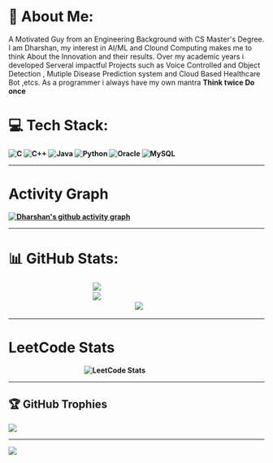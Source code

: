 # 💫 About Me:
A Motivated Guy from an Engineering Background with CS Master's Degree. I am Dharshan, my interest in AI/ML and Clound Computing makes me to think About the Innovation and their results. Over my academic years i developed Serveral impactful Projects such as Voice Controlled and Object Detection , Mutiple Disease Prediction system and Cloud Based Healthcare Bot ,etcs. As a programmer i always have my own mantra <b>Think twice Do once<b>   


# 💻 Tech Stack:
![C](https://img.shields.io/badge/c-%2300599C.svg?style=plastic&logo=c&logoColor=white) ![C++](https://img.shields.io/badge/c++-%2300599C.svg?style=plastic&logo=c%2B%2B&logoColor=white) ![Java](https://img.shields.io/badge/java-%23ED8B00.svg?style=plastic&logo=java&logoColor=white) ![Python](https://img.shields.io/badge/python-3670A0?style=plastic&logo=python&logoColor=ffdd54) ![Oracle](https://img.shields.io/badge/Oracle-F80000?style=plastic&logo=oracle&logoColor=white) ![MySQL](https://img.shields.io/badge/mysql-%2300f.svg?style=plastic&logo=mysql&logoColor=white)

---

# Activity Graph
[![Dharshan's github activity graph](https://github-readme-activity-graph.vercel.app/graph?username=Dharshan-B&bg_color=030303&color=16fe5b&line=0aff27&point=ff6038&area=true&hide_border=true)](https://github.com/ashutosh00710/github-readme-activity-graph)

---
# 📊 GitHub Stats:
 &nbsp;&nbsp;&nbsp;&nbsp;  &nbsp;&nbsp;&nbsp;&nbsp;  &nbsp;&nbsp;&nbsp;&nbsp;  &nbsp;&nbsp;&nbsp;&nbsp;  &nbsp;&nbsp;&nbsp;&nbsp;  &nbsp;&nbsp;&nbsp;&nbsp;  &nbsp;&nbsp;&nbsp;&nbsp; &nbsp;&nbsp;&nbsp;&nbsp;  &nbsp;&nbsp;&nbsp;&nbsp;  &nbsp;&nbsp;&nbsp;&nbsp; ![](https://github-readme-stats.vercel.app/api?username=Dharshan-B&theme=yeblu&hide_border=false&include_all_commits=true&count_private=true)<br/>
 &nbsp;&nbsp;&nbsp;&nbsp;  &nbsp;&nbsp;&nbsp;&nbsp;  &nbsp;&nbsp;&nbsp;&nbsp;  &nbsp;&nbsp;&nbsp;&nbsp;  &nbsp;&nbsp;&nbsp;&nbsp;  &nbsp;&nbsp;&nbsp;&nbsp;  &nbsp;&nbsp;&nbsp;&nbsp; &nbsp;&nbsp;&nbsp;&nbsp;  &nbsp;&nbsp;&nbsp;&nbsp;  &nbsp;&nbsp;&nbsp;&nbsp; ![](https://github-readme-streak-stats.herokuapp.com/?user=Dharshan-B&theme=yeblu&hide_border=false)<br/>
 &nbsp;&nbsp;&nbsp;&nbsp;  &nbsp;&nbsp;&nbsp;&nbsp;  &nbsp;&nbsp;&nbsp;&nbsp;  &nbsp;&nbsp;&nbsp;&nbsp;  &nbsp;&nbsp;&nbsp;&nbsp;  &nbsp;&nbsp;&nbsp;&nbsp;  &nbsp;&nbsp;&nbsp;&nbsp; &nbsp;&nbsp;&nbsp;&nbsp; &nbsp;&nbsp;&nbsp;&nbsp;  &nbsp;&nbsp;&nbsp;&nbsp;  &nbsp;&nbsp;&nbsp;&nbsp;  &nbsp;&nbsp;&nbsp;&nbsp;  &nbsp;&nbsp;&nbsp;&nbsp; &nbsp;&nbsp;&nbsp;&nbsp; &nbsp;&nbsp;&nbsp;&nbsp; ![](https://github-readme-stats.vercel.app/api/top-langs/?username=Dharshan-B&layout=donut&theme=yeblu)<br/>

---
# LeetCode Stats

  &nbsp;&nbsp;&nbsp;&nbsp;  &nbsp;&nbsp;&nbsp;&nbsp;  &nbsp;&nbsp;&nbsp;&nbsp;  &nbsp;&nbsp;&nbsp;&nbsp;  &nbsp;&nbsp;&nbsp;&nbsp;  &nbsp;&nbsp;&nbsp;&nbsp;  &nbsp;&nbsp;&nbsp;&nbsp; &nbsp;&nbsp;&nbsp;&nbsp; &nbsp;&nbsp;&nbsp;&nbsp;  ![LeetCode Stats](https://leetcard.jacoblin.cool/DharshanB06?theme=radical&font=Livvic&ext=heatmap)

---
## 🏆 GitHub Trophies
![](https://github-profile-trophy.vercel.app/?username=Dharshan-B&theme=radical&no-frame=false&no-bg=true&margin-w=4)

---
![](https://komarev.com/ghpvc/?username=Dharshan-B&color=green)

<!-- Proudly created with GPRM ( https://gprm.itsvg.in ) -->
